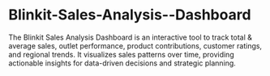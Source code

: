 # Blinkit-Sales-Analysis--Dashboard
The Blinkit Sales Analysis Dashboard is an interactive tool to track total &amp; average sales, outlet performance, product contributions, customer ratings, and regional trends. It visualizes sales patterns over time, providing actionable insights for data-driven decisions and strategic planning.
